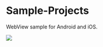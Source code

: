 Sample-Projects
===============

WebView sample for Android and iOS.

![](https://raw.github.com/smartface/Sample-Projects/master/WebView/WebView-ss.png)